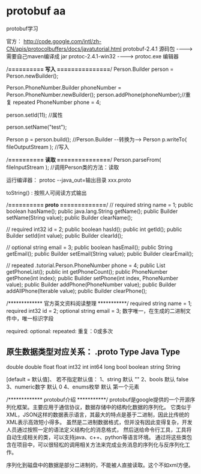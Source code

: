 # protobuf aa
protobuf学习

官方：
http://code.google.com/intl/zh-CN/apis/protocolbuffers/docs/javatutorial.html
protobuf-2.4.1 源码包 ----> 需要自己maven编译成 jar
protoc-2.4.1-win32    ----> protoc.exe 编辑器


/**========== 写入 ===============**/
Person.Builder person = Person.newBuilder();

Person.PhoneNumber.Builder phoneNumber = Person.PhoneNumber.newBuilder();
person.addPhone(phoneNumber);//重复 repeated PhoneNumber phone = 4;

person.setId(11); //属性

person.setName("test");

Person p = person.build(); //Person.Builder --转换为--> Person
p.writeTo( fileOutputStream ); //写入



/**========== 读取 ===============**/
Person.parseFrom( fileInputStream ); //调用Person类的方法：读取




运行编译器：
protoc --java_out=输出目录   xxx.proto

toString()	: 按照人可阅读方式输出

/**========== proto =============**/
// required string name = 1;
public boolean hasName();
public java.lang.String getName();
public Builder setName(String value);
public Builder clearName();

// required int32 id = 2;
public boolean hasId();
public int getId();
public Builder setId(int value);
public Builder clearId();

// optional string email = 3;
public boolean hasEmail();
public String getEmail();
public Builder setEmail(String value);
public Builder clearEmail();

// repeated .tutorial.Person.PhoneNumber phone = 4;
public List<PhoneNumber> getPhoneList();
public int getPhoneCount();
public PhoneNumber getPhone(int index);
public Builder setPhone(int index, PhoneNumber value);
public Builder addPhone(PhoneNumber value);
public Builder addAllPhone(Iterable<PhoneNumber> value);
public Builder clearPhone();


/************* 官方英文资料阅读整理 ***********/
required string name = 1;
required int32 id = 2;
optional string email = 3;
数字唯一，在生成的二进制文件中，唯一标识字段  

required: 
optional: 
repeated: 重复：0或多次

原生数据类型对应关系：
.proto Type		Java Type
--------------------------
double			double
float			float
int32			int
int64			long
bool			boolean
string			String


[default = 默认值]、
若不指定默认值：
1、string 默认 ""
2、bools 默认 false
3、numeric数字  默认  0
4、enums枚举  默认  第一个元素


/************* protobuf介绍 ***********/
protobuf是google提供的一个开源序列化框架。主要应用于通信协议，数据存储中的结构化数据的序列化。
它类似于XML，JSON这样的数据表示语言，其最大的特点是基于二进制，因此比传统的XML表示高效短小得多。
虽然是二进制数据格式，但并没有因此变得复杂，开发人员通过按照一定的语法定义结构化的消息格式，
然后送给命令行工具，工具将自动生成相关的类，可以支持java、c++、python等语言环境。
通过将这些类包含在项目中，可以很轻松的调用相关方法来完成业务消息的序列化与反序列化工作。

序列化到磁盘中的数据是部分二进制的，不能被人直接读取。这个不如xml方便。

